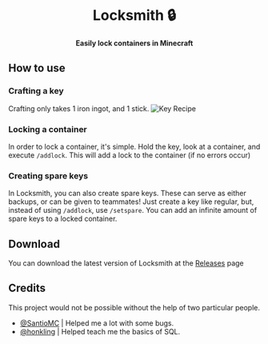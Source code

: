 <div align="center">

# Locksmith 🔒

**Easily lock containers in Minecraft**
 
</div>

## How to use

### Crafting a key
Crafting only takes 1 iron ingot, and 1 stick.
![Key Recipe](https://cdn.upload.systems/uploads/nhv8sooY.png)

### Locking a container
In order to lock a container, it's simple. Hold the key, look at a container, and execute `/addlock`. This will add a lock to the container (if no errors occur)

### Creating spare keys
In Locksmith, you can also create spare keys. These can serve as either backups, or can be given to teammates! Just create a key like regular, but, instead of using `/addlock`, use `/setspare`. You can add an infinite amount of spare keys to a locked container.

## Download

You can download the latest version of Locksmith at the [Releases](https://github.com/astridlol/Locksmith/releases) page

## Credits

This project would not be possible without the help of two particular people.

- [@SantioMC](https://github.com/SantioMC/) | Helped me a lot with some bugs.
- [@honkling](https://github.com/honkling/) | Helped teach me the basics of SQL.